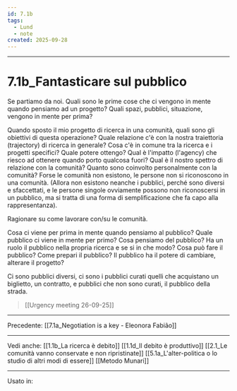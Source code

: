 ```yaml
---
id: 7.1b
tags:
  - Lund
  - note
created: 2025-09-28
---
```

---

# 7.1b_Fantasticare sul pubblico

Se partiamo da noi. Quali sono le prime cose che ci vengono in mente quando pensiamo ad un progetto?
Quali spazi, pubblici, situazione, vengono in mente per prima?

Quando sposto il mio progetto di ricerca in una comunità, quali sono gli obiettivi di questa operazione?
Quale relazione c'è con la nostra traiettoria (trajectory) di ricerca in generale? Cosa c'è in comune tra la ricerca e i progetti specifici?
Quale potere ottengo?
Qual è l'impatto (l'agency) che riesco ad ottenere quando porto qualcosa fuori?
Qual è il nostro spettro di relazione con la comunità? Quanto sono coinvolto personalmente con la comunità?
Forse le comunità non esistono, le persone non si riconoscono in una comunità. (Allora non esistono neanche i pubblici, perché sono diversi e sfaccettati, e le persone singole ovviamente possono non riconoscersi in un pubblico, ma si tratta di una forma di semplificazione che fa capo alla rappresentanza).

Ragionare su come lavorare con/su le comunità.

Cosa ci viene per prima in mente quando pensiamo al pubblico? Quale pubblico ci viene in mente per primo? Cosa pensiamo del pubblico? Ha un ruolo il pubblico nella propria ricerca e se si in che modo? Cosa può fare il pubblico? Come prepari il pubblico? Il pubblico ha il potere di cambiare, alterare il progetto?

Ci sono pubblici diversi, ci sono i pubblici curati quelli che acquistano un biglietto, un contratto, e pubblici che non sono curati, il pubblico della strada.


> [[Urgency meeting 26-09-25]]

---
Precedente:
[[7.1a_Negotiation is a key - Eleonora Fabião]]

---

Vedi anche:
[[1.1b_La ricerca è debito]]
[[1.1d_Il debito è produttivo]]
[[2.1_Le comunità vanno conservate e non ripristinate]]
[[5.1a_L'alter-politica o lo studio di altri modi di essere]]
[[Metodo Munari]]

---
Usato in: